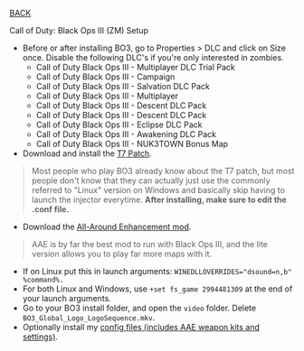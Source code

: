 
[BACK](..)

Call of Duty: Black Ops III (ZM) Setup

- Before or after installing BO3, go to Properties > DLC and click on Size once. Disable the following DLC's if you're only interested in zombies.
    - Call of Duty Black Ops III - Multiplayer DLC Trial Pack
    - Call of Duty Black Ops III - Campaign
    - Call of Duty Black Ops III - Salvation DLC Pack
    - Call of Duty Black Ops III - Multiplayer
    - Call of Duty Black Ops III - Descent DLC Pack
    - Call of Duty Black Ops III - Descent DLC Pack
    - Call of Duty Black Ops III - Eclipse DLC Pack
    - Call of Duty Black Ops III - Awakening DLC Pack
    - Call of Duty Black Ops III - NUK3TOWN Bonus Map
- Download and install the [T7 Patch](https://github.com/shiversoftdev/t7patch/releases/download/Current/Linux.Steamdeck.and.Manual.Windows.Install.zip).
> Most people who play BO3 already know about the T7 patch, but most people don't know that they can actually just use the commonly referred to "Linux" version on Windows and basically skip having to launch the injector everytime. **After installing, make sure to edit the .conf file.**
- Download the [All-Around Enhancement mod](https://steamcommunity.com/sharedfiles/filedetails/?id=2994481309).
> AAE is by far the best mod to run with Black Ops III, and the lite version allows you to play far more maps with it.
- If on Linux put this in launch arguments: `WINEDLLOVERRIDES="dsound=n,b" %command%.`
- For both Linux and Windows, use `+set fs_game 2994481309` at the end of your launch arguments.
- Go to your BO3 install folder, and open the `video` folder. Delete `BO3_Global_Logo_LogoSequence.mkv`.
- Optionally install my [config files (includes AAE weapon kits and settings)](../../misc/dl/configs/callofduty/blackops3/).